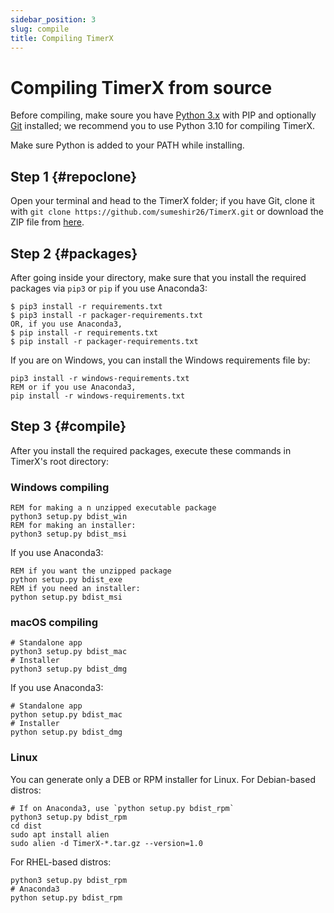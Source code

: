 ```yaml
---
sidebar_position: 3
slug: compile
title: Compiling TimerX
---
```


# Compiling TimerX from source
Before compiling, make soure you have [Python 3.x](https://python.org/downloads/) with PIP and optionally [Git](https://git-scm.org) installed; we recommend you to use Python 3.10 for compiling TimerX.

Make sure Python is added to your PATH while installing.
## Step 1 {#repoclone}
Open your terminal and head to the TimerX folder; if you have Git, clone it with `git clone https://github.com/sumeshir26/TimerX.git` or download the ZIP file from [here](https://github.com/sumeshir26/TimerX/archive/refs/heads/master.zip).
## Step 2 {#packages}
After going inside your directory, make sure that you install the required packages via `pip3` or `pip` if you use Anaconda3:
```console
$ pip3 install -r requirements.txt
$ pip3 install -r packager-requirements.txt
OR, if you use Anaconda3,
$ pip install -r requirements.txt
$ pip install -r packager-requirements.txt
```
If you are on Windows, you can install the Windows requirements file by:
```batch
pip3 install -r windows-requirements.txt
REM or if you use Anaconda3,
pip install -r windows-requirements.txt
```

## Step 3 {#compile}
After you install the required packages, execute these commands in TimerX's root directory:
### Windows compiling
```batch
REM for making a n unzipped executable package
python3 setup.py bdist_win
REM for making an installer:
python3 setup.py bdist_msi
```
If you use Anaconda3:
```batch
REM if you want the unzipped package
python setup.py bdist_exe
REM if you need an installer:
python setup.py bdist_msi
```

### macOS compiling
```shell
# Standalone app
python3 setup.py bdist_mac
# Installer
python3 setup.py bdist_dmg
```
If you use Anaconda3:
```shell
# Standalone app
python setup.py bdist_mac
# Installer
python setup.py bdist_dmg
```
### Linux
You can generate only a DEB or RPM installer for Linux.
For Debian-based distros:
```shell
# If on Anaconda3, use `python setup.py bdist_rpm`
python3 setup.py bdist_rpm
cd dist
sudo apt install alien
sudo alien -d TimerX-*.tar.gz --version=1.0
```
For RHEL-based distros:
```shell
python3 setup.py bdist_rpm
# Anaconda3
python setup.py bdist_rpm
```